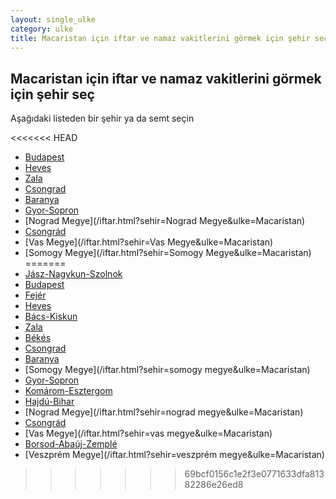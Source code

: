 ```yaml
---
layout: single_ulke
category: ulke
title: Macaristan için iftar ve namaz vakitlerini görmek için şehir seç
---
```



## Macaristan için iftar ve namaz vakitlerini görmek için şehir seç

Aşağıdaki listeden bir şehir ya da semt seçin


<<<<<<< HEAD
* [Budapest](/iftar.html?sehir=Budapest&ulke=Macaristan)
* [Heves](/iftar.html?sehir=Heves&ulke=Macaristan)
* [Zala](/iftar.html?sehir=Zala&ulke=Macaristan)
* [Csongrad](/iftar.html?sehir=Csongrad&ulke=Macaristan)
* [Baranya](/iftar.html?sehir=Baranya&ulke=Macaristan)
* [Gyor-Sopron](/iftar.html?sehir=Gyor-Sopron&ulke=Macaristan)
* [Nograd Megye](/iftar.html?sehir=Nograd Megye&ulke=Macaristan)
* [Csongrád](/iftar.html?sehir=Csongrád&ulke=Macaristan)
* [Vas Megye](/iftar.html?sehir=Vas Megye&ulke=Macaristan)
* [Somogy Megye](/iftar.html?sehir=Somogy Megye&ulke=Macaristan)
=======
* [Jász-Nagykun-Szolnok](/iftar.html?sehir=jász-nagykun-szolnok&ulke=Macaristan)
* [Budapest](/iftar.html?sehir=budapest&ulke=Macaristan)
* [Fejér](/iftar.html?sehir=fejér&ulke=Macaristan)
* [Heves](/iftar.html?sehir=heves&ulke=Macaristan)
* [Bács-Kiskun](/iftar.html?sehir=bács-kiskun&ulke=Macaristan)
* [Zala](/iftar.html?sehir=zala&ulke=Macaristan)
* [Békés](/iftar.html?sehir=békés&ulke=Macaristan)
* [Csongrad](/iftar.html?sehir=csongrad&ulke=Macaristan)
* [Baranya](/iftar.html?sehir=baranya&ulke=Macaristan)
* [Somogy Megye](/iftar.html?sehir=somogy megye&ulke=Macaristan)
* [Gyor-Sopron](/iftar.html?sehir=gyor-sopron&ulke=Macaristan)
* [Komárom-Esztergom](/iftar.html?sehir=komárom-esztergom&ulke=Macaristan)
* [Hajdú-Bihar](/iftar.html?sehir=hajdú-bihar&ulke=Macaristan)
* [Nograd Megye](/iftar.html?sehir=nograd megye&ulke=Macaristan)
* [Csongrád](/iftar.html?sehir=csongrád&ulke=Macaristan)
* [Vas Megye](/iftar.html?sehir=vas megye&ulke=Macaristan)
* [Borsod-Abaúj-Zemplé](/iftar.html?sehir=borsod-abaúj-zemplé&ulke=Macaristan)
* [Veszprém Megye](/iftar.html?sehir=veszprém megye&ulke=Macaristan)
>>>>>>> 69bcf0156c1e2f3e0771633dfa81382286e26ed8
